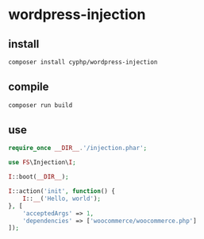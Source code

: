 # wordpress-injection

## install

```bash
composer install cyphp/wordpress-injection
```

## compile

```bash
composer run build
```

## use

```php
require_once __DIR__.'/injection.phar';

use FS\Injection\I;

I::boot(__DIR__);

I::action('init', function() {
    I::__('Hello, world');
}, [
    'acceptedArgs' => 1,
    'dependencies' => ['woocommerce/woocommerce.php']
]);

```

